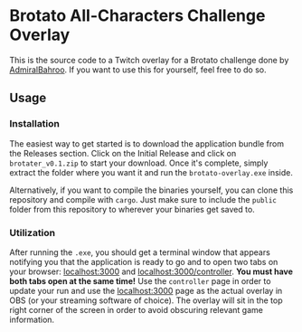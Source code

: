# Brotato All-Characters Challenge Overlay

This is the source code to a Twitch overlay for a Brotato challenge done by [AdmiralBahroo](https://www.twitch.tv/admiralbahroo). If you want to use this for yourself, feel free to do so.

## Usage

### Installation

The easiest way to get started is to download the application bundle from the Releases section. Click on the Initial Release and click on `brotater_v0.1.zip` to start your download. Once it's complete, simply extract the folder where you want it and run the `brotato-overlay.exe` inside.

Alternatively, if you want to compile the binaries yourself, you can clone this repository and compile with `cargo`. Just make sure to include the `public` folder from this repository to wherever your binaries get saved to.

### Utilization

After running the `.exe`, you should get a terminal window that appears notifying you that the application is ready to go and to open two tabs on your browser: [localhost:3000](localhost:3000) and [localhost:3000/controller](localhost:3000/controller). **You must have both tabs open at the same time!** Use the `controller` page in order to update your run and use the [localhost:3000](localhost:3000) page as the actual overlay in OBS (or your streaming software of choice). The overlay will sit in the top right corner of the screen in order to avoid obscuring relevant game information.

